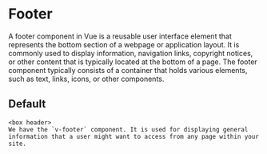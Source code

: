 # Footer

<box header>
    A footer component in Vue is a reusable user interface element that represents the bottom section of a webpage or application layout. It is commonly used to display information, navigation links, copyright notices, or other content that is typically located at the bottom of a page.
    The footer component typically consists of a container that holds various elements, such as text, links, icons, or other components.

<box>

## Default
    <box header>
    We have the `v-footer` component. It is used for displaying general information that a user might want to access from any page within your site.
